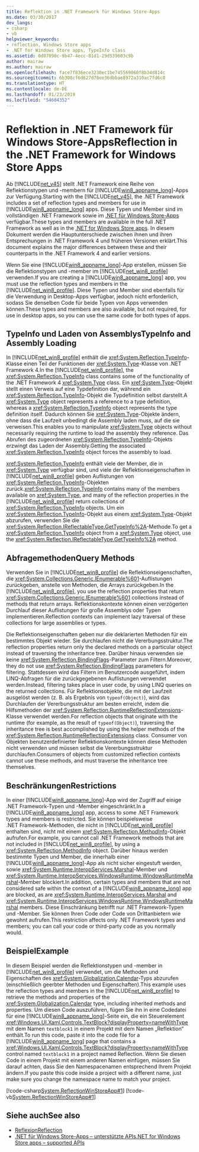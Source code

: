 ```yaml
---
title: Reflektion in .NET Framework für Windows Store-Apps
ms.date: 03/30/2017
dev_langs:
- csharp
- vb
helpviewer_keywords:
- reflection, Windows Store apps
- .NET for Windows Store apps, TypeInfo class
ms.assetid: 0d07090c-9b47-4ecc-81d1-29d539603c9b
author: mairaw
ms.author: mairaw
ms.openlocfilehash: face7f836ece3230ec1be745569060f8b34d814c
ms.sourcegitcommit: 6b308cf6d627d78ee36dbbae8972a310ac7fd6c8
ms.translationtype: HT
ms.contentlocale: de-DE
ms.lasthandoff: 01/23/2019
ms.locfileid: "54604352"
---
```

# <a name="reflection-in-the-net-framework-for-windows-store-apps"></a><span data-ttu-id="c6109-102">Reflektion in .NET Framework für Windows Store-Apps</span><span class="sxs-lookup"><span data-stu-id="c6109-102">Reflection in the .NET Framework for Windows Store Apps</span></span>
<span data-ttu-id="c6109-103">Ab [!INCLUDE[net_v45](../../../includes/net-v45-md.md)] stellt .NET Framework eine Reihe von Reflektionstypen und -membern für [!INCLUDE[win8_appname_long](../../../includes/win8-appname-long-md.md)]-Apps zur Verfügung.</span><span class="sxs-lookup"><span data-stu-id="c6109-103">Starting with the [!INCLUDE[net_v45](../../../includes/net-v45-md.md)], the .NET Framework includes a set of reflection types and members for use in [!INCLUDE[win8_appname_long](../../../includes/win8-appname-long-md.md)] apps.</span></span> <span data-ttu-id="c6109-104">Diese Typen und Member sind im vollständigen .NET Framework sowie im [.NET für Windows Store-Apps](https://go.microsoft.com/fwlink/?LinkID=225700) verfügbar.</span><span class="sxs-lookup"><span data-stu-id="c6109-104">These types and members are available in the full .NET Framework as well as in the [.NET for Windows Store apps](https://go.microsoft.com/fwlink/?LinkID=225700).</span></span> <span data-ttu-id="c6109-105">In diesem Dokument werden die Hauptunterschiede zwischen ihnen und ihren Entsprechungen in .NET Framework 4 und früheren Versionen erklärt.</span><span class="sxs-lookup"><span data-stu-id="c6109-105">This document explains the major differences between these and their counterparts in the .NET Framework 4 and earlier versions.</span></span>  
  
 <span data-ttu-id="c6109-106">Wenn Sie eine [!INCLUDE[win8_appname_long](../../../includes/win8-appname-long-md.md)]-App erstellen, müssen Sie die Reflektionstypen und -member im [!INCLUDE[net_win8_profile](../../../includes/net-win8-profile-md.md)] verwenden.</span><span class="sxs-lookup"><span data-stu-id="c6109-106">If you are creating a [!INCLUDE[win8_appname_long](../../../includes/win8-appname-long-md.md)] app, you must use the reflection types and members in the [!INCLUDE[net_win8_profile](../../../includes/net-win8-profile-md.md)].</span></span> <span data-ttu-id="c6109-107">Diese Typen und Member sind ebenfalls für die Verwendung in Desktop-Apps verfügbar, jedoch nicht erforderlich, sodass Sie denselben Code für beide Typen von Apps verwenden können.</span><span class="sxs-lookup"><span data-stu-id="c6109-107">These types and members are also available, but not required, for use in desktop apps, so you can use the same code for both types of apps.</span></span>  
  
## <a name="typeinfo-and-assembly-loading"></a><span data-ttu-id="c6109-108">TypeInfo und Laden von Assemblys</span><span class="sxs-lookup"><span data-stu-id="c6109-108">TypeInfo and Assembly Loading</span></span>  
 <span data-ttu-id="c6109-109">In [!INCLUDE[net_win8_profile](../../../includes/net-win8-profile-md.md)] enthält die <xref:System.Reflection.TypeInfo>-Klasse einen Teil der Funktionen der <xref:System.Type>-Klasse von .NET Framework 4.</span><span class="sxs-lookup"><span data-stu-id="c6109-109">In the [!INCLUDE[net_win8_profile](../../../includes/net-win8-profile-md.md)], the <xref:System.Reflection.TypeInfo> class contains some of the functionality of the .NET Framework 4 <xref:System.Type> class.</span></span> <span data-ttu-id="c6109-110">Ein <xref:System.Type>-Objekt stellt einen Verweis auf eine Typdefinition dar, während ein <xref:System.Reflection.TypeInfo>-Objekt die Typdefinition selbst darstellt.</span><span class="sxs-lookup"><span data-stu-id="c6109-110">A <xref:System.Type> object represents a reference to a type definition, whereas a <xref:System.Reflection.TypeInfo> object represents the type definition itself.</span></span> <span data-ttu-id="c6109-111">Dadurch können Sie <xref:System.Type>-Objekte ändern, ohne dass die Laufzeit unbedingt die Assembly laden muss, auf die sie verweisen.</span><span class="sxs-lookup"><span data-stu-id="c6109-111">This enables you to manipulate <xref:System.Type> objects without necessarily requiring the runtime to load the assembly they reference.</span></span> <span data-ttu-id="c6109-112">Das Abrufen des zugeordneten <xref:System.Reflection.TypeInfo>-Objekts erzwingt das Laden der Assembly.</span><span class="sxs-lookup"><span data-stu-id="c6109-112">Getting the associated <xref:System.Reflection.TypeInfo> object forces the assembly to load.</span></span>  
  
 <span data-ttu-id="c6109-113"><xref:System.Reflection.TypeInfo> enthält viele der Member, die in <xref:System.Type> verfügbar sind, und viele der Reflektionseigenschaften in [!INCLUDE[net_win8_profile](../../../includes/net-win8-profile-md.md)] geben Auflistungen von <xref:System.Reflection.TypeInfo>-Objekten zurück.</span><span class="sxs-lookup"><span data-stu-id="c6109-113"><xref:System.Reflection.TypeInfo> contains many of the members available on <xref:System.Type>, and many of the reflection properties in the [!INCLUDE[net_win8_profile](../../../includes/net-win8-profile-md.md)] return collections of <xref:System.Reflection.TypeInfo> objects.</span></span> <span data-ttu-id="c6109-114">Um ein <xref:System.Reflection.TypeInfo>-Objekt aus einem <xref:System.Type>-Objekt abzurufen, verwenden Sie die <xref:System.Reflection.IReflectableType.GetTypeInfo%2A>-Methode.</span><span class="sxs-lookup"><span data-stu-id="c6109-114">To get a <xref:System.Reflection.TypeInfo> object from a <xref:System.Type> object, use the <xref:System.Reflection.IReflectableType.GetTypeInfo%2A> method.</span></span>  
  
## <a name="query-methods"></a><span data-ttu-id="c6109-115">Abfragemethoden</span><span class="sxs-lookup"><span data-stu-id="c6109-115">Query Methods</span></span>  
 <span data-ttu-id="c6109-116">Verwenden Sie in [!INCLUDE[net_win8_profile](../../../includes/net-win8-profile-md.md)] die Reflektionseigenschaften, die <xref:System.Collections.Generic.IEnumerable%601>-Auflistungen zurückgeben, anstelle von Methoden, die Arrays zurückgeben.</span><span class="sxs-lookup"><span data-stu-id="c6109-116">In the [!INCLUDE[net_win8_profile](../../../includes/net-win8-profile-md.md)], you use the reflection properties that return <xref:System.Collections.Generic.IEnumerable%601> collections instead of methods that return arrays.</span></span> <span data-ttu-id="c6109-117">Reflektionskontexte können einen verzögerten Durchlauf dieser Auflistungen für große Assemblys oder Typen implementieren.</span><span class="sxs-lookup"><span data-stu-id="c6109-117">Reflection contexts can implement lazy traversal of these collections for large assemblies or types.</span></span>  
  
 <span data-ttu-id="c6109-118">Die Reflektionseigenschaften geben nur die deklarierten Methoden für ein bestimmtes Objekt wieder. Sie durchlaufen nicht die Vererbungsstruktur.</span><span class="sxs-lookup"><span data-stu-id="c6109-118">The reflection properties return only the declared methods on a particular object instead of traversing the inheritance tree.</span></span> <span data-ttu-id="c6109-119">Darüber hinaus verwenden sie keine <xref:System.Reflection.BindingFlags>-Parameter zum Filtern.</span><span class="sxs-lookup"><span data-stu-id="c6109-119">Moreover, they do not use <xref:System.Reflection.BindingFlags> parameters for filtering.</span></span> <span data-ttu-id="c6109-120">Stattdessen wird das Filtern im Benutzercode ausgeführt, indem LINQ-Abfragen für die zurückgegebenen Auflistungen verwendet werden.</span><span class="sxs-lookup"><span data-stu-id="c6109-120">Instead, filtering takes place in user code, by using LINQ queries on the returned collections.</span></span> <span data-ttu-id="c6109-121">Für Reflektionsobjekte, die mit der Laufzeit ausgelöst werden (z. B. als Ergebnis von `typeof(Object)`), wird das Durchlaufen der Vererbungsstruktur am besten erreicht, indem die Hilfsmethoden der <xref:System.Reflection.RuntimeReflectionExtensions>-Klasse verwendet werden.</span><span class="sxs-lookup"><span data-stu-id="c6109-121">For reflection objects that originate with the runtime (for example, as the result of `typeof(Object)`), traversing the inheritance tree is best accomplished by using the helper methods of the <xref:System.Reflection.RuntimeReflectionExtensions> class.</span></span> <span data-ttu-id="c6109-122">Consumer von Objekten benutzerdefinierter Reflektionskontexte können diese Methoden nicht verwenden und müssen selbst die Vererbungsstruktur durchlaufen.</span><span class="sxs-lookup"><span data-stu-id="c6109-122">Consumers of objects from customized reflection contexts cannot use these methods, and must traverse the inheritance tree themselves.</span></span>  
  
## <a name="restrictions"></a><span data-ttu-id="c6109-123">Beschränkungen</span><span class="sxs-lookup"><span data-stu-id="c6109-123">Restrictions</span></span>  
 <span data-ttu-id="c6109-124">In einer [!INCLUDE[win8_appname_long](../../../includes/win8-appname-long-md.md)]-App wird der Zugriff auf einige .NET Framework-Typen und -Member eingeschränkt.</span><span class="sxs-lookup"><span data-stu-id="c6109-124">In a [!INCLUDE[win8_appname_long](../../../includes/win8-appname-long-md.md)] app, access to some .NET Framework types and members is restricted.</span></span> <span data-ttu-id="c6109-125">Sie können beispielsweise .NET Framework-Methoden, die nicht in [!INCLUDE[net_win8_profile](../../../includes/net-win8-profile-md.md)] enthalten sind, nicht mit einem <xref:System.Reflection.MethodInfo>-Objekt aufrufen.</span><span class="sxs-lookup"><span data-stu-id="c6109-125">For example, you cannot call .NET Framework methods that are not included in [!INCLUDE[net_win8_profile](../../../includes/net-win8-profile-md.md)], by using a <xref:System.Reflection.MethodInfo> object.</span></span> <span data-ttu-id="c6109-126">Darüber hinaus werden bestimmte Typen und Member, die innerhalb einer [!INCLUDE[win8_appname_long](../../../includes/win8-appname-long-md.md)]-App als nicht sicher eingestuft werden, sowie <xref:System.Runtime.InteropServices.Marshal>-Member und <xref:System.Runtime.InteropServices.WindowsRuntime.WindowsRuntimeMarshal>-Member blockiert.</span><span class="sxs-lookup"><span data-stu-id="c6109-126">In addition, certain types and members that are not considered safe within the context of a [!INCLUDE[win8_appname_long](../../../includes/win8-appname-long-md.md)] app are blocked, as are <xref:System.Runtime.InteropServices.Marshal> and <xref:System.Runtime.InteropServices.WindowsRuntime.WindowsRuntimeMarshal> members.</span></span> <span data-ttu-id="c6109-127">Diese Einschränkung betrifft nur .NET Framework-Typen und -Member. Sie können Ihren Code oder Code von Drittanbietern wie gewohnt aufrufen.</span><span class="sxs-lookup"><span data-stu-id="c6109-127">This restriction affects only .NET Framework types and members; you can call your code or third-party code as you normally would.</span></span>  
  
## <a name="example"></a><span data-ttu-id="c6109-128">Beispiel</span><span class="sxs-lookup"><span data-stu-id="c6109-128">Example</span></span>  
 <span data-ttu-id="c6109-129">In diesem Beispiel werden die Reflektionstypen und -member in [!INCLUDE[net_win8_profile](../../../includes/net-win8-profile-md.md)] verwendet, um die Methoden und Eigenschaften des <xref:System.Globalization.Calendar>-Typs abzurufen (einschließlich geerbter Methoden und Eigenschaften).</span><span class="sxs-lookup"><span data-stu-id="c6109-129">This example uses the reflection types and members in the [!INCLUDE[net_win8_profile](../../../includes/net-win8-profile-md.md)] to retrieve the methods and properties of the <xref:System.Globalization.Calendar> type, including inherited methods and properties.</span></span> <span data-ttu-id="c6109-130">Um diesen Code auszuführen, fügen Sie ihn in eine Codedatei für eine [!INCLUDE[win8_appname_long](../../../includes/win8-appname-long-md.md)]-Seite ein, die ein Steuerelement <xref:Windows.UI.Xaml.Controls.TextBlock?displayProperty=nameWithType> mit dem Namen `textblock1` in einem Projekt mit dem Namen „Reflektion“ enthält.</span><span class="sxs-lookup"><span data-stu-id="c6109-130">To run this code, paste it into the code file for a [!INCLUDE[win8_appname_long](../../../includes/win8-appname-long-md.md)] page that contains a <xref:Windows.UI.Xaml.Controls.TextBlock?displayProperty=nameWithType> control named `textblock1` in a project named Reflection.</span></span> <span data-ttu-id="c6109-131">Wenn Sie diesen Code in einem Projekt mit einem anderen Namen einfügen, müssen Sie darauf achten, dass Sie den Namespacenamen entsprechend Ihrem Projekt ändern.</span><span class="sxs-lookup"><span data-stu-id="c6109-131">If you paste this code inside a project with a different name, just make sure you change the namespace name to match your project.</span></span>  
  
 [!code-csharp[System.ReflectionWinStoreApp#1](../../../samples/snippets/csharp/VS_Snippets_CLR_System/system.reflectionwinstoreapp/cs/mainpage.xaml.cs#1)]
 [!code-vb[System.ReflectionWinStoreApp#1](../../../samples/snippets/visualbasic/VS_Snippets_CLR_System/system.reflectionwinstoreapp/vb/mainpage.xaml.vb#1)]  
  
## <a name="see-also"></a><span data-ttu-id="c6109-132">Siehe auch</span><span class="sxs-lookup"><span data-stu-id="c6109-132">See also</span></span>
- [<span data-ttu-id="c6109-133">Reflexion</span><span class="sxs-lookup"><span data-stu-id="c6109-133">Reflection</span></span>](../../../docs/framework/reflection-and-codedom/reflection.md)
- [<span data-ttu-id="c6109-134">.NET für Windows Store-Apps – unterstützte APIs</span><span class="sxs-lookup"><span data-stu-id="c6109-134">.NET for Windows Store apps – supported APIs</span></span>](https://go.microsoft.com/fwlink/?LinkID=225700)
